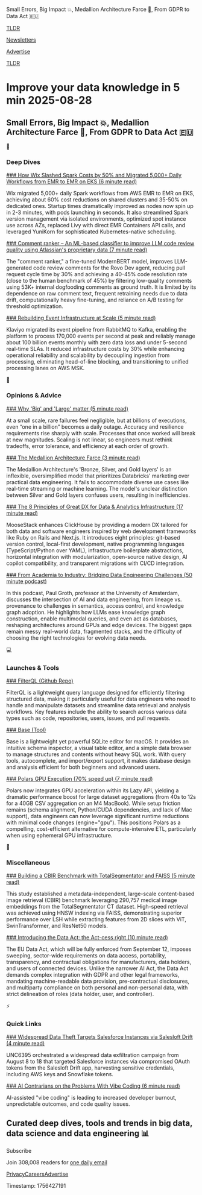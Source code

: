 Small Errors, Big Impact 💥, Medallion Architecture Farce 🥉, From GDPR to Data Act 🇪🇺

[TLDR](/)

[Newsletters](/newsletters)

[Advertise](https://advertise.tldr.tech/)

[TLDR](/)

# Improve your data knowledge in 5 min 2025-08-28

## Small Errors, Big Impact 💥, Medallion Architecture Farce 🥉, From GDPR to Data Act 🇪🇺

📱

### Deep Dives

[### How Wix Slashed Spark Costs by 50% and Migrated 5,000+ Daily Workflows from EMR to EMR on EKS (6 minute read)](https://www.wix.engineering/post/how-wix-slashed-spark-costs-by-60-and-migrated-5-000-daily-workflows-from-emr-to-emr-on-eks?utm_source=tldrdata)

Wix migrated 5,000+ daily Spark workflows from AWS EMR to EMR on EKS, achieving about 60% cost reductions on shared clusters and 35-50% on dedicated ones. Startup times dramatically improved as nodes now spin up in 2-3 minutes, with pods launching in seconds. It also streamlined Spark version management via isolated environments, optimized spot instance use across AZs, replaced Livy with direct EMR Containers API calls, and leveraged YuniKorn for sophisticated Kubernetes-native scheduling.

[### Comment ranker – An ML-based classifier to improve LLM code review quality using Atlassian's proprietary data (7 minute read)](https://www.atlassian.com/blog/atlassian-engineering/ml-classifier-improving-quality?utm_source=tldrdata)

The "comment ranker," a fine-tuned ModernBERT model, improves LLM-generated code review comments for the Rovo Dev agent, reducing pull request cycle time by 30% and achieving a 40-45% code resolution rate (close to the human benchmark of 45%) by filtering low-quality comments using 53K+ internal dogfooding comments as ground truth. It is limited by its dependence on raw comment text, frequent retraining needs due to data drift, computationally heavy fine-tuning, and reliance on A/B testing for threshold optimization.

[### Rebuilding Event Infrastructure at Scale (5 minute read)](https://klaviyo.tech/rebuilding-event-infrastructure-at-scale-bebfe764bd8f?utm_source=tldrdata)

Klaviyo migrated its event pipeline from RabbitMQ to Kafka, enabling the platform to process 170,000 events per second at peak and reliably manage about 100 billion events monthly with zero data loss and under 5-second real-time SLAs. It reduced infrastructure costs by 30% while enhancing operational reliability and scalability by decoupling ingestion from processing, eliminating head-of-line blocking, and transitioning to unified processing lanes on AWS MSK.

🚀

### Opinions & Advice

[### Why 'Big' and 'Large' matter (5 minute read)](https://www.linkedin.com/pulse/why-big-large-matter-gil-yehuda-vodre/?utm_source=tldrdata)

At a small scale, rare failures feel negligible, but at billions of executions, even “one in a billion” becomes a daily outage. Accuracy and resilience requirements rise sharply with scale. Processes that once worked will break at new magnitudes. Scaling is not linear, so engineers must rethink tradeoffs, error tolerance, and efficiency at each order of growth.

[### The Medallion Architecture Farce (3 minute read)](https://www.confessionsofadataguy.com/the-medallion-architecture-farce/?utm_source=tldrdata)

The Medallion Architecture's 'Bronze, Silver, and Gold layers' is an inflexible, oversimplified model that prioritizes Databricks' marketing over practical data engineering. It fails to accommodate diverse use cases like real-time streaming or machine learning. The model's unclear distinction between Silver and Gold layers confuses users, resulting in inefficiencies.

[### The 8 Principles of Great DX for Data & Analytics Infrastructure (17 minute read)](https://clickhouse.com/blog/eight-principles-of-great-developer-experience-for-data-infrastructure?utm_source=tldrdata)

MooseStack enhances ClickHouse by providing a modern DX tailored for both data and software engineers inspired by web development frameworks like Ruby on Rails and Next.js. It introduces eight principles: git-based version control, local-first development, native programming languages (TypeScript/Python over YAML), infrastructure boilerplate abstractions, horizontal integration with modularization, open-source native design, AI copilot compatibility, and transparent migrations with CI/CD integration.

[### From Academia to Industry: Bridging Data Engineering Challenges (50 minute podcast)](https://www.dataengineeringpodcast.com/episodepage/paul-groth-data-engineering-research-episode-478?utm_source=tldrdata)

In this podcast, Paul Groth, professor at the University of Amsterdam, discusses the intersection of AI and data engineering, from lineage vs. provenance to challenges in semantics, access control, and knowledge graph adoption. He highlights how LLMs ease knowledge graph construction, enable multimodal queries, and even act as databases, reshaping architectures around GPUs and edge devices. The biggest gaps remain messy real-world data, fragmented stacks, and the difficulty of choosing the right technologies for evolving data needs.

💻

### Launches & Tools

[### FilterQL (Github Repo)](https://github.com/adamhl8/filterql?utm_source=tldrdata)

FilterQL is a lightweight query language designed for efficiently filtering structured data, making it particularly useful for data engineers who need to handle and manipulate datasets and streamline data retrieval and analysis workflows. Key features include the ability to search across various data types such as code, repositories, users, issues, and pull requests.

[### Base (Tool)](https://menial.co.uk/base/?utm_source=tldrdata)

Base is a lightweight yet powerful SQLite editor for macOS. It provides an intuitive schema inspector, a visual table editor, and a simple data browser to manage structures and contents without heavy SQL work. With query tools, autocomplete, and import/export support, it makes database design and analysis efficient for both beginners and advanced users.

[### Polars GPU Execution (70% speed up) (7 minute read)](https://dataengineeringcentral.substack.com/p/polars-gpu-execution-70-speed-up?utm_source=tldrdata)

Polars now integrates GPU acceleration within its Lazy API, yielding a dramatic performance boost for large dataset aggregations (from 40s to 12s for a 40GB CSV aggregation on an M4 MacBook). While setup friction remains (schema alignment, Python/CUDA dependencies, and lack of Mac support), data engineers can now leverage significant runtime reductions with minimal code changes (engine="gpu"). This positions Polars as a compelling, cost-efficient alternative for compute-intensive ETL, particularly when using ephemeral GPU infrastructure.

🎁

### Miscellaneous

[### Building a CBIR Benchmark with TotalSegmentator and FAISS (5 minute read)](https://hackernoon.com/building-a-cbir-benchmark-with-totalsegmentator-and-faiss?utm_source=tldrdata)

This study established a metadata-independent, large-scale content-based image retrieval (CBIR) benchmark leveraging 290,757 medical image embeddings from the TotalSegmentator CT dataset. High-speed retrieval was achieved using HNSW indexing via FAISS, demonstrating superior performance over LSH while extracting features from 2D slices with ViT, SwinTransformer, and ResNet50 models.

[### Introducing the Data Act: the Act-cess right (10 minute read)](https://www.zeropartydata.es/p/introducing-the-data-act-the-act?utm_source=tldrdata)

The EU Data Act, which will be fully enforced from September 12, imposes sweeping, sector-wide requirements on data access, portability, transparency, and contractual obligations for manufacturers, data holders, and users of connected devices. Unlike the narrower AI Act, the Data Act demands complex integration with GDPR and other legal frameworks, mandating machine-readable data provision, pre-contractual disclosures, and multiparty compliance on both personal and non-personal data, with strict delineation of roles (data holder, user, and controller).

⚡️

### Quick Links

[### Widespread Data Theft Targets Salesforce Instances via Salesloft Drift (4 minute read)](https://cloud.google.com/blog/topics/threat-intelligence/data-theft-salesforce-instances-via-salesloft-drift/?utm_source=tldrdata)

UNC6395 orchestrated a widespread data exfiltration campaign from August 8 to 18 that targeted Salesforce instances via compromised OAuth tokens from the Salesloft Drift app, harvesting sensitive credentials, including AWS keys and Snowflake tokens.

[### AI Contrarians on the Problems With Vibe Coding (6 minute read)](https://thenewstack.io/ai-contrarians-on-the-problems-with-vibe-coding/?utm_source=tldrdata)

AI-assisted "vibe coding" is leading to increased developer burnout, unpredictable outcomes, and code quality issues.

## Curated deep dives, tools and trends in big data, data science and data engineering 📊

Subscribe

Join 308,008 readers for [one daily email](/api/latest/data)

[Privacy](/privacy)[Careers](https://jobs.ashbyhq.com/tldr.tech)[Advertise](/data/advertise)

Timestamp: 1756427191